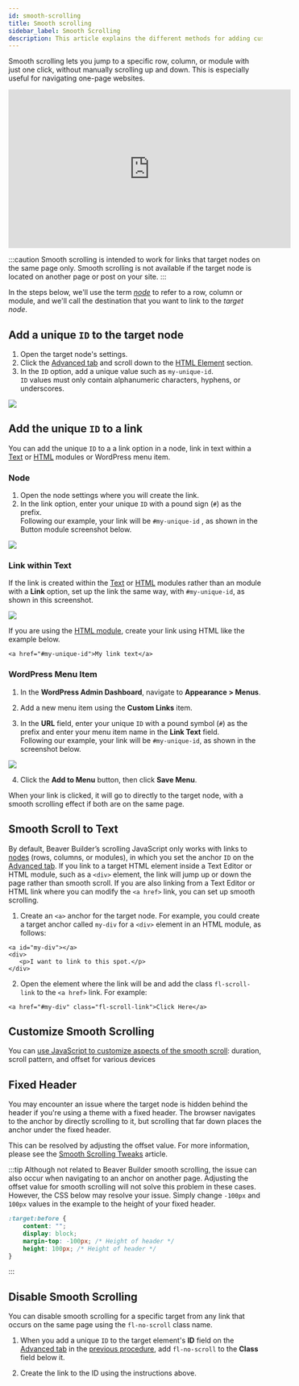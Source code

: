 ```yaml
---
id: smooth-scrolling
title: Smooth scrolling
sidebar_label: Smooth Scrolling
description: This article explains the different methods for adding custom code to Beaver Builder layouts.
---
```


Smooth scrolling lets you jump to a specific row, column, or module with just one click, without manually scrolling up and down. This is especially useful for navigating one-page websites.

<div className="embed-responsive embed-responsive-16by9">
<iframe width="560" height="315" src="https://www.youtube-nocookie.com/embed/Aatomn_Nxuc" title="YouTube video player" frameBorder="0" allow="accelerometer; autoplay; clipboard-write; encrypted-media; gyroscope; picture-in-picture" allowFullScreen></iframe>
</div>

:::caution
Smooth scrolling is intended to work for links that target nodes on the same page only. Smooth scrolling is not available if the target node is located on another page or post on your site.
:::

In the steps below, we'll use the term [*node*](getting-started/how-it-works.md#nodes) to refer to a row, column or module, and we'll call the destination that you want to link to the *target node*.

## Add a unique `ID` to the target node

1. Open the target node's settings.
2. Click the [Advanced tab](advanced-tab/index.md) and scroll down to the [HTML Element](advanced-tab/html-element.md#id) section.
3. In the `ID` option, add a unique value such as `my-unique-id`.   
`ID` values must only contain alphanumeric characters, hyphens, or underscores.

![](/img/beaver-builder/basics--smooth-scrolling--1.jpg)

## Add the unique `ID` to a link

You can add the unique `ID` to a a link option in a node, link in text within a [Text](module/text.md) or [HTML](modules/html.md) modules or WordPress menu item.

### Node

1. Open the node settings where you will create the link.
2. In the link option, enter your unique `ID` with a pound sign (`#`) as the prefix.  
  Following our example, your link will be `#my-unique-id` , as shown in the Button module screenshot below.  
  
  ![](/img/beaver-builder/basics--smooth-scrolling--2.jpg)

### Link within Text

If the link is created within the [Text](module/text.md) or [HTML](modules/html.md) modules rather than an module with a **Link** option, set up the link the same way, with `#my-unique-id`, as shown in this screenshot.

![](/img/beaver-builder/basics--smooth-scrolling--3.jpg)

If you are using the [HTML module](modules/html.md), create your link using HTML like the example below.

```markup
<a href="#my-unique-id">My link text</a>
```

### WordPress Menu Item

1. In the **WordPress Admin Dashboard**, navigate to **Appearance > Menus**.

2. Add a new menu item using the **Custom Links** item.

3. In the **URL** field, enter your unique `ID` with a pound symbol (`#`) as the prefix and enter your menu item name in the **Link Text** field.  
  Following our example, your link will be `#my-unique-id`, as shown in the screenshot below.  
  
  ![](/img/beaver-builder/basics--smooth-scrolling--4.jpg)

4. Click the **Add to Menu** button, then click **Save Menu**.

When your link is clicked, it will go to directly to the target node, with a smooth scrolling effect if both are on the same page.

## Smooth Scroll to Text

By default, Beaver Builder’s scrolling JavaScript only works with links to [nodes](getting-started/how-it-works.md#nodes) (rows, columns, or modules), in which you set the anchor `ID` on the [Advanced tab](advanced-tab/index.md). If you link to a target HTML element inside a Text Editor or HTML module, such as a `<div>` element, the link will jump up or down the page rather than smooth scroll. If you are also linking from a Text Editor or HTML link where you can modify the `<a href>` link, you can set up smooth scrolling.

1. Create an `<a>` anchor for the target node. For example, you could create a target anchor called `my-div` for a `<div>` element in an HTML module, as follows:

  ```markup
  <a id="my-div"></a>
  <div>
	 <p>I want to link to this spot.</p>
  </div>
  ```

2. Open the element where the link will be and add the class `fl-scroll-link` to the `<a href>` link. For example:

  ```markup
  <a href="#my-div" class="fl-scroll-link">Click Here</a>
  ```

## Customize Smooth Scrolling

You can [use JavaScript to customize aspects of the smooth scroll](advanced/smooth-scrolling-tweaks.md): duration, scroll pattern, and offset for various devices

## Fixed Header

You may encounter an issue where the target node is hidden behind the header if you're using a theme with a fixed header. The browser navigates to the anchor by directly scrolling to it, but scrolling that far down places the anchor under the fixed header.

This can be resolved by adjusting the offset value. For more information, please see the [Smooth Scrolling Tweaks](advanced/smooth-scrolling-tweaks.md) article.

:::tip
Although not related to Beaver Builder smooth scrolling, the issue can also occur when navigating to an anchor on another page. Adjusting the offset value for smooth scrolling will not solve this problem in these cases. However, the CSS below may resolve your issue. Simply change `-100px` and `100px` values in the example to the height of your fixed header.

```css
:target:before {
	content: "";
	display: block;
	margin-top: -100px; /* Height of header */
	height: 100px; /* Height of header */
}
```
:::

## Disable Smooth Scrolling

You can disable smooth scrolling for a specific target from any link that occurs on the same page using the `fl-no-scroll` class name.

1. When you add a unique `ID` to the target element's **ID** field on the [Advanced tab](advanced-tab/index.md) in the [previous procedure](#add-a-unique-id-to-the-target-node), add `fl-no-scroll` to the **Class** field below it.

2. Create the link to the ID using the instructions above.
